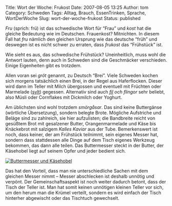 Title: Wort der Woche: Frukost
Date: 2007-08-05 13:25
Author: tom
Category: Schweden
Tags: Alltag, Brauch, EssenTrinken, Sprache, WortDerWoche
Slug: wort-der-woche-frukost
Status: published

*Fru* (sprich: frü) ist das schwedische Wort für “Frau” und *kost* hat
die gleiche Bedeutung wie im Deutschen. Frauenkost? Mitnichten. In
diesem Fall hat *fru* nämlich den gleichen Ursprung wie das deutsche
“früh” und deswegen ist es nicht schwer zu erraten, dass *frukost* das
“Frühstück” ist.

Wie sieht es aus, das schwedische Frühstück? Uneinheitlich, muss wohl
die Antwort lauten, denn auch in Schweden sind die Geschmäcker
verschieden. Einige Eigenheiten gibt es trotzdem.

Allen voran sei *gröt* genannt, zu Deutsch “Brei”. Viele Schweden kochen
sich morgens tatsächlich einen Brei, in der Regel aus Haferflocken.
Dieser wird dann im Teller mit Milch übergossen und eventuell mit
Früchten oder Marmelade
([sylt](http://www.fiket.de/2007/04/01/wort-der-woche-sylt/)) gegessen.
Alternativ sind auch *[fil](http://www.fiket.de/2007/02/19/fildelning/)
och flingor* sehr beliebt, also Müsli oder Cornflakes mit Dickmilch oder
Yoghurt.

Am üblichsten sind wohl trotzdem *smörgåsar*. Das sind keine Buttergänse
(wörtliche Übersetzung), sondern belegte Brote. Mögliche Aufstriche und
Beläge sind zu zahlreich, sie hier aufzulisten; die Bandbreite reicht
von gesüßtem Brot mit gesalzener Butter, Orangenmarmelade und Käse bis
Knäckebrot mit salzigem *Kalles Kaviar* aus der Tube. Bemerkenswert ist
noch, dass keiner, der am Frühstück teilnimmt, sein eigenes Messer hat,
sondern dass stattdessen alle Dinge auf dem Tisch eigenes Werkzeug
bekommen, das dann alle teilen. Das Buttermesser steckt in der Butter,
der Käsehobel liegt auf seinem Opfer und jeder bedient sich.

[![Buttermesser und
Käsehobel](/pic/smorhuvel_s.jpg "Buttermesser und Käsehobel")](/pic/smorhuvel_l.jpg)

Das hat den Vorteil, dass man nie unterschiedliche Sachen mit dem
gleichen Messer nimmt – Messer abschlecken ist deshalb unnötig und
verpönt. Der Gemeinschaftsaspekt ist noch weiter dadurch betont, dass
der Tisch der Teller ist. Man hat somit keinen unnötigen kleinen Teller
vor sich, um den herum man die Krümel verteilt, sondern es wird einfach
der Tisch hinterher abgewischt oder das Tischtuch gewechselt.

